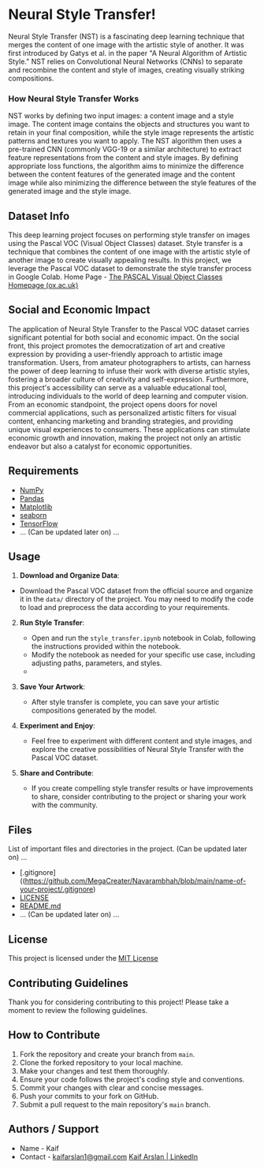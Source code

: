 # Neural Style Transfer!


Neural Style Transfer (NST) is a fascinating deep learning technique that merges the content of one image with the artistic style of another. It was first introduced by Gatys et al. in the paper "A Neural Algorithm of Artistic Style." NST relies on Convolutional Neural Networks (CNNs) to separate and recombine the content and style of images, creating visually striking compositions. 

### How Neural Style Transfer Works 

NST works by defining two input images: a content image and a style image. The content image contains the objects and structures you want to retain in your final composition, while the style image represents the artistic patterns and textures you want to apply. The NST algorithm then uses a pre-trained CNN (commonly VGG-19 or a similar architecture) to extract feature representations from the content and style images. By defining appropriate loss functions, the algorithm aims to minimize the difference between the content features of the generated image and the content image while also minimizing the difference between the style features of the generated image and the style image.

## Dataset Info
This deep learning project focuses on performing style transfer on images using the Pascal VOC (Visual Object Classes) dataset. Style transfer is a technique that combines the content of one image with the artistic style of another image to create visually appealing results. In this project, we leverage the Pascal VOC dataset to demonstrate the style transfer process in Google Colab.
Home Page - [The PASCAL Visual Object Classes Homepage (ox.ac.uk)](http://host.robots.ox.ac.uk/pascal/VOC/)
## Social and Economic Impact

The application of Neural Style Transfer to the Pascal VOC dataset carries significant potential for both social and economic impact. On the social front, this project promotes the democratization of art and creative expression by providing a user-friendly approach to artistic image transformation. Users, from amateur photographers to artists, can harness the power of deep learning to infuse their work with diverse artistic styles, fostering a broader culture of creativity and self-expression. Furthermore, this project's accessibility can serve as a valuable educational tool, introducing individuals to the world of deep learning and computer vision. From an economic standpoint, the project opens doors for novel commercial applications, such as personalized artistic filters for visual content, enhancing marketing and branding strategies, and providing unique visual experiences to consumers. These applications can stimulate economic growth and innovation, making the project not only an artistic endeavor but also a catalyst for economic opportunities.

## Requirements

- [NumPy](https://numpy.org/)
- [Pandas](https://pandas.pydata.org/)
- [Matplotlib](https://matplotlib.org/)
- [seaborn](https://seaborn.pydata.org/)
- [TensorFlow](https://www.tensorflow.org/)
- ...  (Can be updated later on) ...

## Usage 
1.  **Download and Organize Data**:
    
 - Download the Pascal VOC dataset from the official source and organize it in the `data/` directory of the project. You may need to modify the code to load and preprocess the data according to your requirements.
 
2.  **Run Style Transfer**:
    
    -   Open and run the `style_transfer.ipynb` notebook in Colab, following the instructions provided within the notebook.
    -   Modify the notebook as needed for your specific use case, including adjusting paths, parameters, and styles.
    - 
3. **Save Your Artwork**:
    
    -   After style transfer is complete, you can save your artistic compositions generated by the model.
4.  **Experiment and Enjoy**:
    
    -   Feel free to experiment with different content and style images, and explore the creative possibilities of Neural Style Transfer with the Pascal VOC dataset.
5.  **Share and Contribute**:
    
    -   If you create compelling style transfer results or have improvements to share, consider contributing to the project or sharing your work with the community.
## Files

List of important files and directories in the project. (Can be updated later on) ...

- [.gitignore]((https://github.com/MegaCreater/Navarambhah/blob/main/name-of-your-project/.gitignore)
- [LICENSE](https://github.com/MegaCreater/Navarambhah/blob/main/name-of-your-project/LICENSE)
- [README.md](https://github.com/MegaCreater/Navarambhah/blob/main/name-of-your-project/README.md)
- ...  (Can be updated later on) ...

## License

This project is licensed under the [MIT License](https://github.com/MegaCreater/Navarambhah/blob/main/accelerated-object-detection/LICENSE)



## Contributing Guidelines

Thank you for considering contributing to this project! Please take a moment to review the following guidelines.

## How to Contribute

1. Fork the repository and create your branch from `main`.
2. Clone the forked repository to your local machine.
3. Make your changes and test them thoroughly.
4. Ensure your code follows the project's coding style and conventions.
5. Commit your changes with clear and concise messages.
6. Push your commits to your fork on GitHub.
7. Submit a pull request to the main repository's `main` branch.

## Authors / Support 

- Name - Kaif 
- Contact - [kaifarslan1@gmail.com](kaifarslan1@gmail.com) 
[Kaif Arslan | LinkedIn](https://www.linkedin.com/in/kaifarslan/)
